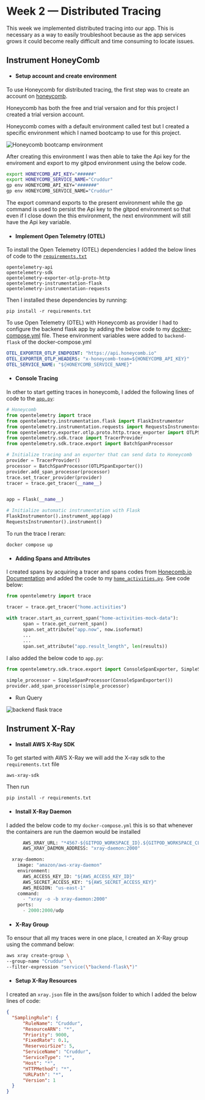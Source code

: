 # Week 2 — Distributed Tracing

This week we implemented distributed tracing into our app. This is necessary as a way to easily troubleshoot because as the app services grows it could become really difficult and time consuming to locate issues.

## Instrument HoneyComb

- #### Setup account and create environment

To use Honeycomb for distributed tracing, the first step was to create an account on [honeycomb](https://www.honeycomb.io/).

Honeycomb has both the free and trial versaion and for this project I created a trial version account.

Honeycomb comes with a default environment called test but I created a specific environment which I named bootcamp to use for this project.

![Honeycomb bootcamp environment](https://github.com/TheGozie/aws-bootcamp-cruddur-2023/assets/107365067/1d66b131-f90a-424b-92bc-30c3d8903b02)


After creating this environment I was then able to take the Api key for the enviroment and export to my gitpod environment using the below code.

```sh
export HONEYCOMB_API_KEY="######"
export HONEYCOMB_SERVICE_NAME="Cruddur"
gp env HONEYCOMB_API_KEY="#######"
gp env HONEYCOMB_SERVICE_NAME="Cruddur"
```

The export command exports to the present environment while the gp command is used to persist the Api key to the gitpod environment so that even if I close down the this environment, the next environmment will still have the Api key variable.


- #### Implement Open Telemetry (OTEL)

To install the Open Telemetry (OTEL) dependencies I added the below lines of code to the [`requirements.txt`](https://github.com/TheGozie/aws-bootcamp-cruddur-2023/blob/main/backend-flask/requirements.txt)

```
opentelemetry-api 
opentelemetry-sdk 
opentelemetry-exporter-otlp-proto-http 
opentelemetry-instrumentation-flask 
opentelemetry-instrumentation-requests
```

Then I installed these dependencies by running:

```
pip install -r requirements.txt
```

To use Open Telemetry (OTEL) with Honeycomb as provider I had to configure the backend flask app by adding the below code to my [docker-compose.yml](https://github.com/TheGozie/aws-bootcamp-cruddur-2023/blob/main/docker-compose.yml) file. These environment variables were added to `backend-flask` of the docker-compose.yml

```yml
OTEL_EXPORTER_OTLP_ENDPOINT: "https://api.honeycomb.io"
OTEL_EXPORTER_OTLP_HEADERS: "x-honeycomb-team=${HONEYCOMB_API_KEY}"
OTEL_SERVICE_NAME: "${HONEYCOMB_SERVICE_NAME}"
```

- #### Console Tracing

In other to start getting traces in honeycomb, I added the following lines of code to the [`app.py`](https://github.com/TheGozie/aws-bootcamp-cruddur-2023/blob/main/backend-flask/app.py):

```py
# Honeycomb
from opentelemetry import trace
from opentelemetry.instrumentation.flask import FlaskInstrumentor
from opentelemetry.instrumentation.requests import RequestsInstrumentor
from opentelemetry.exporter.otlp.proto.http.trace_exporter import OTLPSpanExporter
from opentelemetry.sdk.trace import TracerProvider
from opentelemetry.sdk.trace.export import BatchSpanProcessor

# Initialize tracing and an exporter that can send data to Honeycomb
provider = TracerProvider()
processor = BatchSpanProcessor(OTLPSpanExporter())
provider.add_span_processor(processor)
trace.set_tracer_provider(provider)
tracer = trace.get_tracer(__name__)


app = Flask(__name__)

# Initialize automatic instrumentation with Flask
FlaskInstrumentor().instrument_app(app)
RequestsInstrumentor().instrument()
```

To run the trace I reran:

```
docker compose up
```

- #### Adding Spans and Attributes

I created spans by acquiring a tracer and spans codes from [Honecomb.io Documentation](https://docs.honeycomb.io/getting-data-in/opentelemetry/python-distro/) and added the code to my [`home_activities.py`](https://github.com/TheGozie/aws-bootcamp-cruddur-2023/blob/main/backend-flask/services/home_activities.py). See code below:

```py
from opentelemetry import trace

tracer = trace.get_tracer("home.activities")
```

```py
with tracer.start_as_current_span("home-activities-mock-data"):
      span = trace.get_current_span()
      span.set_attribute("app.now", now.isoformat)
      ...
      ...
      span.set_attribute("app.result_length", len(results))
 ```

I also added the below code to `app.py`:

```py
from opentelemetry.sdk.trace.export import ConsoleSpanExporter, SimpleSpanProcessor
```

```py
simple_processor = SimpleSpanProcessor(ConsoleSpanExporter())
provider.add_span_processor(simple_processor)
```

- Run Query

![backend flask trace](https://github.com/TheGozie/aws-bootcamp-cruddur-2023/assets/107365067/3969a3ba-9e03-4908-84da-6bc676f4b33a)


## Instrument X-Ray

- #### Install AWS X-Ray SDK

To get started with AWS X-Ray we will add the X-ray sdk to the `requirements.txt` file

```
aws-xray-sdk
```

Then run

```
pip install -r requirements.txt
```

- #### Install X-Ray Daemon

I added the below code to my `docker-compose.yml` this is so that whenever the containers are run the daemon would be installed

```py
      AWS_XRAY_URL: "*4567-${GITPOD_WORKSPACE_ID}.${GITPOD_WORKSPACE_CLUSTER_HOST}*"
      AWS_XRAY_DAEMON_ADDRESS: "xray-daemon:2000"
```

```py
  xray-daemon:
    image: "amazon/aws-xray-daemon"
    environment:
      AWS_ACCESS_KEY_ID: "${AWS_ACCESS_KEY_ID}"
      AWS_SECRET_ACCESS_KEY: "${AWS_SECRET_ACCESS_KEY}"
      AWS_REGION: "us-east-1"
    command:
      - "xray -o -b xray-daemon:2000"
    ports:
      - 2000:2000/udp
 ```

- #### X-Ray Group

To ensour that all my traces were in one place, I created an X-Ray group using the command below:

```sh
aws xray create-group \
--group-name "Cruddur" \
--filter-expression "service(\"backend-flask\")"
```

- #### Setup X-Ray Resources

I created an `xray.json` file in the aws/json folder to which I added the below lines of code:

```json
{
  "SamplingRule": {
      "RuleName": "Cruddur",
      "ResourceARN": "*",
      "Priority": 9000,
      "FixedRate": 0.1,
      "ReservoirSize": 5,
      "ServiceName": "Cruddur",
      "ServiceType": "*",
      "Host": "*",
      "HTTPMethod": "*",
      "URLPath": "*",
      "Version": 1
  }
}
```



 
